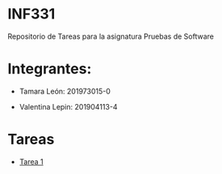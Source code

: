 # INF331

Repositorio de Tareas para la asignatura Pruebas de Software

# Integrantes:

- Tamara León:     201973015-0

- Valentina Lepin: 201904113-4

# Tareas

- [Tarea 1](https://github.com/vlepin/INF331/tree/Tarea_1)
